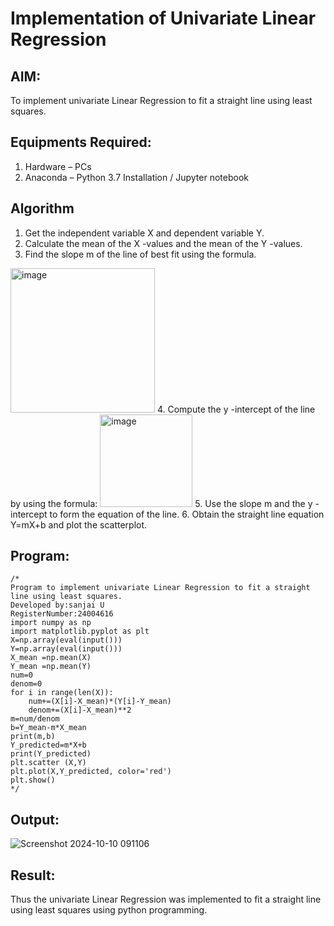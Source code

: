 # Implementation of Univariate Linear Regression
## AIM:
To implement univariate Linear Regression to fit a straight line using least squares.

## Equipments Required:
1. Hardware – PCs
2. Anaconda – Python 3.7 Installation / Jupyter notebook

## Algorithm
1. Get the independent variable X and dependent variable Y.
2. Calculate the mean of the X -values and the mean of the Y -values.
3. Find the slope m of the line of best fit using the formula. 
<img width="231" alt="image" src="https://user-images.githubusercontent.com/93026020/192078527-b3b5ee3e-992f-46c4-865b-3b7ce4ac54ad.png">
4. Compute the y -intercept of the line by using the formula:
<img width="148" alt="image" src="https://user-images.githubusercontent.com/93026020/192078545-79d70b90-7e9d-4b85-9f8b-9d7548a4c5a4.png">
5. Use the slope m and the y -intercept to form the equation of the line.
6. Obtain the straight line equation Y=mX+b and plot the scatterplot.

## Program:
```
/*
Program to implement univariate Linear Regression to fit a straight line using least squares.
Developed by:sanjai U 
RegisterNumber:24004616
import numpy as np
import matplotlib.pyplot as plt 
X=np.array(eval(input()))
Y=np.array(eval(input()))
X_mean =np.mean(X)
Y_mean =np.mean(Y)
num=0
denom=0
for i in range(len(X)):
    num+=(X[i]-X_mean)*(Y[i]-Y_mean)
    denom+=(X[i]-X_mean)**2
m=num/denom
b=Y_mean-m*X_mean
print(m,b)
Y_predicted=m*X+b
print(Y_predicted)
plt.scatter (X,Y)
plt.plot(X,Y_predicted, color='red')
plt.show()
*/
```

## Output:
![Screenshot 2024-10-10 091106](https://github.com/user-attachments/assets/1daafeea-37b6-4e46-bfa9-32b2b48e15ca)


## Result:
Thus the univariate Linear Regression was implemented to fit a straight line using least squares using python programming.
